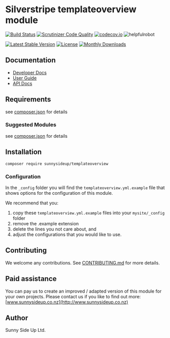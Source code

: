 # Silverstripe templateoverview module
[![Build Status](https://travis-ci.org/sunnysideup/silverstripe-templateoverview.svg?branch=master)](https://travis-ci.org/sunnysideup/silverstripe-templateoverview)
[![Scrutinizer Code Quality](https://scrutinizer-ci.com/g/sunnysideup/silverstripe-templateoverview/badges/quality-score.png?b=master)](https://scrutinizer-ci.com/g/sunnysideup/silverstripe-templateoverview/?branch=master)
[![codecov.io](https://codecov.io/github/sunnysideup/silverstripe-templateoverview/coverage.svg?branch=master)](https://codecov.io/github/sunnysideup/silverstripe-templateoverview?branch=master)
![helpfulrobot](https://helpfulrobot.io/sunnysideup/templateoverview/badge)

[![Latest Stable Version](https://poser.pugx.org/sunnysideup/templateoverview/version)](https://packagist.org/packages/sunnysideup/templateoverview)
[![License](https://poser.pugx.org/sunnysideup/templateoverview/license)](https://packagist.org/packages/sunnysideup/templateoverview)
[![Monthly Downloads](https://poser.pugx.org/sunnysideup/templateoverview/d/monthly)](https://packagist.org/packages/sunnysideup/templateoverview)


## Documentation



 * [Developer Docs](docs/en/INDEX.md)
 * [User Guide](docs/en/userguide.md)
 * [API Docs](http://docs.ssmods.com/sunnysideup/templateoverview/classes.xhtml)

## Requirements



see [composer.json](composer.json) for details

### Suggested Modules



see [composer.json](composer.json) for details


## Installation


```
composer require sunnysideup/templateoverview
```

### Configuration



In the `_config` folder you will find the `templateoverview.yml.example`
file that shows options for the configuration of this module.

We recommend that you:

  1. copy these `templateoverview.yml.example` files into your
`mysite/_config` folder
  2. remove the .example extension
  3. delete the lines you not care about, and
  4. adjust the configurations that you would like to use.


## Contributing



We welcome any contributions. See [CONTRIBUTING.md](CONTRIBUTING.md) for more details.

## Paid assistance



You can pay us to create an improved / adapted version of this module for your own projects.  Please contact us if you like to find out more: [www.sunnysideup.co.nz](http://www.sunnysideup.co.nz)

## Author



Sunny Side Up Ltd.
